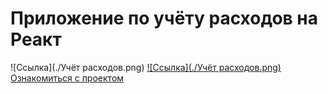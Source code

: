 # Приложение по учёту расходов на Реакт
![Ссылка](./Учёт расходов.png)
[![Ссылка](./Учёт расходов.png)](https://answer-0885.github.io/costCounter/)
[Ознакомиться с проектом](https://answer-0885.github.io/costCounter/)
